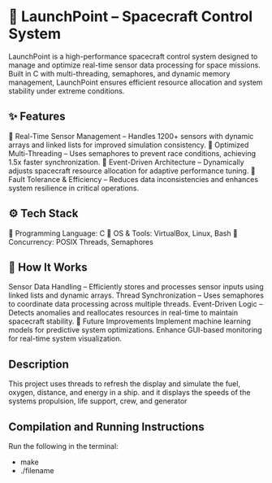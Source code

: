# 🚀 LaunchPoint – Spacecraft Control System
LaunchPoint is a high-performance spacecraft control system designed to manage and optimize real-time sensor data processing for space missions. Built in C with multi-threading, semaphores, and dynamic memory management, LaunchPoint ensures efficient resource allocation and system stability under extreme conditions.

## ✨ Features
🔹 Real-Time Sensor Management – Handles 1200+ sensors with dynamic arrays and linked lists for improved simulation consistency.
🔹 Optimized Multi-Threading – Uses semaphores to prevent race conditions, achieving 1.5x faster synchronization.
🔹 Event-Driven Architecture – Dynamically adjusts spacecraft resource allocation for adaptive performance tuning.
🔹 Fault Tolerance & Efficiency – Reduces data inconsistencies and enhances system resilience in critical operations.

## ⚙️ Tech Stack
🔹 Programming Language: C
🔹 OS & Tools: VirtualBox, Linux, Bash
🔹 Concurrency: POSIX Threads, Semaphores

## 🚀 How It Works
Sensor Data Handling – Efficiently stores and processes sensor inputs using linked lists and dynamic arrays.
Thread Synchronization – Uses semaphores to coordinate data processing across multiple threads.
Event-Driven Logic – Detects anomalies and reallocates resources in real-time to maintain spacecraft stability.
📌 Future Improvements
Implement machine learning models for predictive system optimizations.
Enhance GUI-based monitoring for real-time system visualization.

## Description
This project uses threads to refresh the display and simulate the fuel, oxygen, distance, and energy in a ship. and it displays the speeds of the systems propulsion, life support, crew, and generator

## Compilation and Running Instructions
Run the following in the terminal: 
- make
- ./filename
